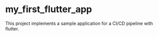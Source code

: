 # my_first_flutter_app

This project implements a sample application for a CI/CD pipeline with flutter.